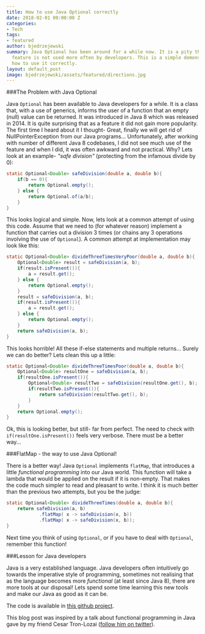 ```yaml
---
title: How to use Java Optional correctly
date: 2018-02-01 00:00:00 Z
categories:
- Tech
tags:
- featured
author: bjedrzejewski
summary: Java Optional has been around for a while now. It is a pity that this language
  feature is not used more often by developers. This is a simple demonstration of
  how to use it correctly.
layout: default_post
image: bjedrzejewski/assets/featured/directions.jpg
---
```


###The Problem with Java Optional

Java `Optional` has been available to Java developers for a while. It is a class that, with a use of generics,
informs the user of a function that an empty (null) value can be returned. It was introduced in Java 8 which was released in 2014.
It is quite surprising that as a feature it did not gain more popularity. The first time I heard about it I thought-
Great, finally we will get rid of NullPointerException from our Java programs... Unfortunately, after working with number
of different Java 8 codebases, I did not see much use of the feature and when I did, it was often awkward and not
practical. Why? Lets look at an example- _"safe division"_ (protecting from the infamous divide by 0):

~~~java
static Optional<Double> safeDivision(double a, double b){
    if(b == 0){
        return Optional.empty();
    } else {
        return Optional.of(a/b);
    }
}
~~~

This looks logical and simple. Now, lets look at a common attempt of using this code. Assume that we need to (for
whatever reason) implement a function that carries out a division 3 times (or chains any 3 operations involving
the use of `Optional`). A common attempt at implementation may look like this:

~~~java
static Optional<Double> divideThreeTimesVeryPoor(double a, double b){
    Optional<Double> result = safeDivision(a, b);
    if(result.isPresent()){
        a = result.get();
    } else {
        return Optional.empty();
    }
    result = safeDivision(a, b);
    if(result.isPresent()){
        a = result.get();
    } else {
        return Optional.empty();
    }
    return safeDivision(a, b);
}
~~~

This looks horrible! All these if-else statements and multiple returns... Surely we can do better? Lets clean
this up a little:

~~~java
static Optional<Double> divideThreeTimesPoor(double a, double b){
    Optional<Double> resultOne = safeDivision(a, b);
    if(resultOne.isPresent()){
        Optional<Double> resultTwo = safeDivision(resultOne.get(), b);
        if(resultTwo.isPresent()){
            return safeDivision(resultTwo.get(), b);
        }
    }
    return Optional.empty();
}
~~~

Ok, this is looking better, but still- far from perfect. The need to check with `if(resultOne.isPresent())` feels
very verbose. There must be a better way...

###FlatMap - the way to use Java Optional!

There is a better way! Java `Optional` implements `flatMap`, that introduces a little _functional programming_
into our Java world. This function will take a lambda that would be applied on the result if it is non-empty.
That makes the code much simpler to read and pleasant to write. I think it is much better than
the previous two attempts, but you be the judge:

~~~java
static Optional<Double> divideThreeTimes(double a, double b){
    return safeDivision(a, b)
            .flatMap( x -> safeDivision(x, b))
            .flatMap( x -> safeDivision(x, b));
}
~~~

Next time you think of using `Optional`, or if you have to deal with `Optional`, remember this function!

###Lesson for Java developers

Java is a very established language. Java developers often intuitively go towards the imperative style
of programming, sometimes not realising that as the language becomes more _functional_ (at least since Java 8),
there are more tools at our disposal! Lets spend some time learning this new tools and make our Java as good as it
can be.

The code is available in [this github project](https://github.com/bjedrzejewski/JavaOptionalExample).

This blog post was inspired by a talk about functional programming in Java gave by my friend Cesar Tron-Lozai
([follow him on twitter](https://twitter.com/cesarTronLozai)).
